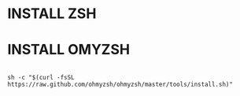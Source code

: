 #  INSTALL  ZSH


#  INSTALL OMYZSH


```

sh -c "$(curl -fsSL https://raw.github.com/ohmyzsh/ohmyzsh/master/tools/install.sh)"
```

